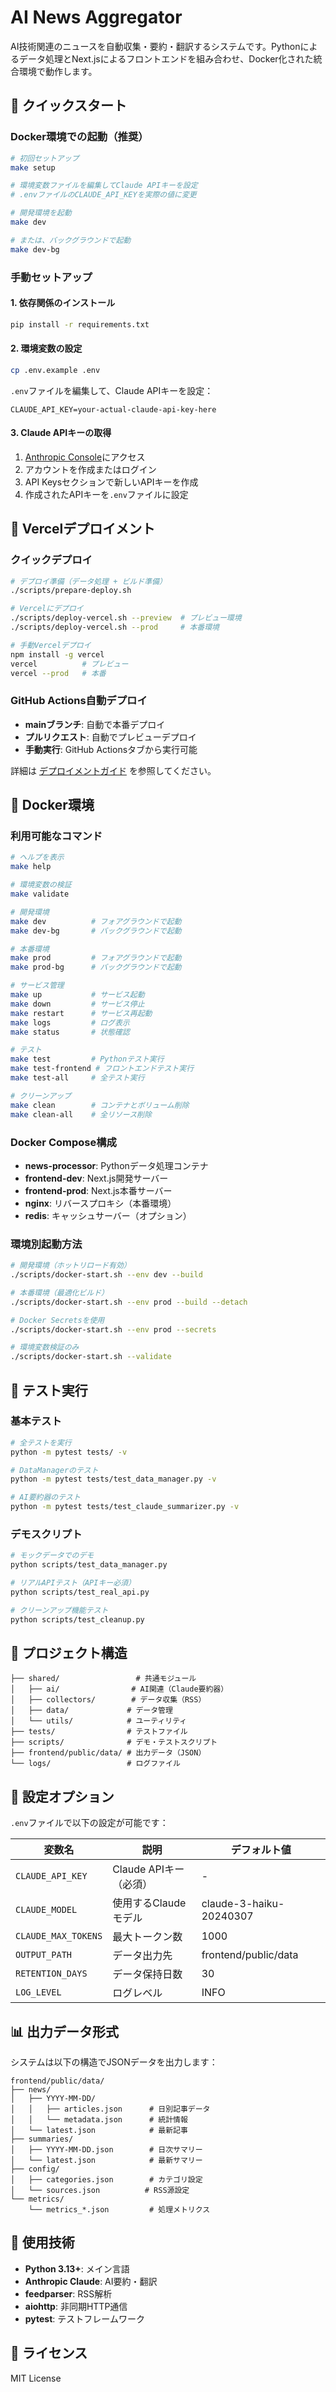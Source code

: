 # AI News Aggregator

AI技術関連のニュースを自動収集・要約・翻訳するシステムです。Pythonによるデータ処理とNext.jsによるフロントエンドを組み合わせ、Docker化された統合環境で動作します。

## 🚀 クイックスタート

### Docker環境での起動（推奨）

```bash
# 初回セットアップ
make setup

# 環境変数ファイルを編集してClaude APIキーを設定
# .envファイルのCLAUDE_API_KEYを実際の値に変更

# 開発環境を起動
make dev

# または、バックグラウンドで起動
make dev-bg
```

### 手動セットアップ

#### 1. 依存関係のインストール

```bash
pip install -r requirements.txt
```

#### 2. 環境変数の設定

```bash
cp .env.example .env
```

`.env`ファイルを編集して、Claude APIキーを設定：

```env
CLAUDE_API_KEY=your-actual-claude-api-key-here
```

#### 3. Claude APIキーの取得

1. [Anthropic Console](https://console.anthropic.com/)にアクセス
2. アカウントを作成またはログイン
3. API Keysセクションで新しいAPIキーを作成
4. 作成されたAPIキーを`.env`ファイルに設定

## 🚀 Vercelデプロイメント

### クイックデプロイ

```bash
# デプロイ準備（データ処理 + ビルド準備）
./scripts/prepare-deploy.sh

# Vercelにデプロイ
./scripts/deploy-vercel.sh --preview  # プレビュー環境
./scripts/deploy-vercel.sh --prod     # 本番環境

# 手動Vercelデプロイ
npm install -g vercel
vercel          # プレビュー
vercel --prod   # 本番
```

### GitHub Actions自動デプロイ

- **mainブランチ**: 自動で本番デプロイ
- **プルリクエスト**: 自動でプレビューデプロイ
- **手動実行**: GitHub Actionsタブから実行可能

詳細は [デプロイメントガイド](docs/DEPLOYMENT.md) を参照してください。

## 🐳 Docker環境

### 利用可能なコマンド

```bash
# ヘルプを表示
make help

# 環境変数の検証
make validate

# 開発環境
make dev          # フォアグラウンドで起動
make dev-bg       # バックグラウンドで起動

# 本番環境
make prod         # フォアグラウンドで起動
make prod-bg      # バックグラウンドで起動

# サービス管理
make up           # サービス起動
make down         # サービス停止
make restart      # サービス再起動
make logs         # ログ表示
make status       # 状態確認

# テスト
make test         # Pythonテスト実行
make test-frontend # フロントエンドテスト実行
make test-all     # 全テスト実行

# クリーンアップ
make clean        # コンテナとボリューム削除
make clean-all    # 全リソース削除
```

### Docker Compose構成

- **news-processor**: Pythonデータ処理コンテナ
- **frontend-dev**: Next.js開発サーバー
- **frontend-prod**: Next.js本番サーバー
- **nginx**: リバースプロキシ（本番環境）
- **redis**: キャッシュサーバー（オプション）

### 環境別起動方法

```bash
# 開発環境（ホットリロード有効）
./scripts/docker-start.sh --env dev --build

# 本番環境（最適化ビルド）
./scripts/docker-start.sh --env prod --build --detach

# Docker Secretsを使用
./scripts/docker-start.sh --env prod --secrets

# 環境変数検証のみ
./scripts/docker-start.sh --validate
```

## 🧪 テスト実行

### 基本テスト

```bash
# 全テストを実行
python -m pytest tests/ -v

# DataManagerのテスト
python -m pytest tests/test_data_manager.py -v

# AI要約器のテスト
python -m pytest tests/test_claude_summarizer.py -v
```

### デモスクリプト

```bash
# モックデータでのデモ
python scripts/test_data_manager.py

# リアルAPIテスト（APIキー必須）
python scripts/test_real_api.py

# クリーンアップ機能テスト
python scripts/test_cleanup.py
```

## 📁 プロジェクト構造

```
├── shared/                 # 共通モジュール
│   ├── ai/                # AI関連（Claude要約器）
│   ├── collectors/        # データ収集（RSS）
│   ├── data/             # データ管理
│   └── utils/            # ユーティリティ
├── tests/                # テストファイル
├── scripts/              # デモ・テストスクリプト
├── frontend/public/data/ # 出力データ（JSON）
└── logs/                 # ログファイル
```

## 🔧 設定オプション

`.env`ファイルで以下の設定が可能です：

| 変数名              | 説明                   | デフォルト値            |
| ------------------- | ---------------------- | ----------------------- |
| `CLAUDE_API_KEY`    | Claude APIキー（必須） | -                       |
| `CLAUDE_MODEL`      | 使用するClaudeモデル   | claude-3-haiku-20240307 |
| `CLAUDE_MAX_TOKENS` | 最大トークン数         | 1000                    |
| `OUTPUT_PATH`       | データ出力先           | frontend/public/data    |
| `RETENTION_DAYS`    | データ保持日数         | 30                      |
| `LOG_LEVEL`         | ログレベル             | INFO                    |

## 📊 出力データ形式

システムは以下の構造でJSONデータを出力します：

```
frontend/public/data/
├── news/
│   ├── YYYY-MM-DD/
│   │   ├── articles.json      # 日別記事データ
│   │   └── metadata.json      # 統計情報
│   └── latest.json            # 最新記事
├── summaries/
│   ├── YYYY-MM-DD.json        # 日次サマリー
│   └── latest.json            # 最新サマリー
├── config/
│   ├── categories.json        # カテゴリ設定
│   └── sources.json          # RSS源設定
└── metrics/
    └── metrics_*.json         # 処理メトリクス
```

## 🤖 使用技術

- **Python 3.13+**: メイン言語
- **Anthropic Claude**: AI要約・翻訳
- **feedparser**: RSS解析
- **aiohttp**: 非同期HTTP通信
- **pytest**: テストフレームワーク

## 📝 ライセンス

MIT License